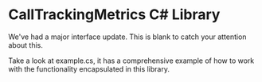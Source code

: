 CallTrackingMetrics C# Library
================================

We've had a major interface update. This is blank to catch your attention about
this.

Take a look at example.cs, it has a comprehensive example of how to work with the
functionality encapsulated in this library.
